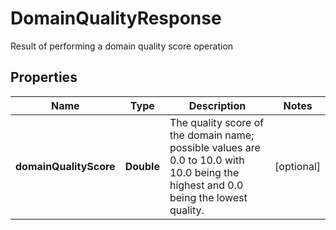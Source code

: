 

# DomainQualityResponse

Result of performing a domain quality score operation

## Properties

| Name | Type | Description | Notes |
|------------ | ------------- | ------------- | -------------|
|**domainQualityScore** | **Double** | The quality score of the domain name; possible values are 0.0 to 10.0 with 10.0 being the highest and 0.0 being the lowest quality. |  [optional] |



